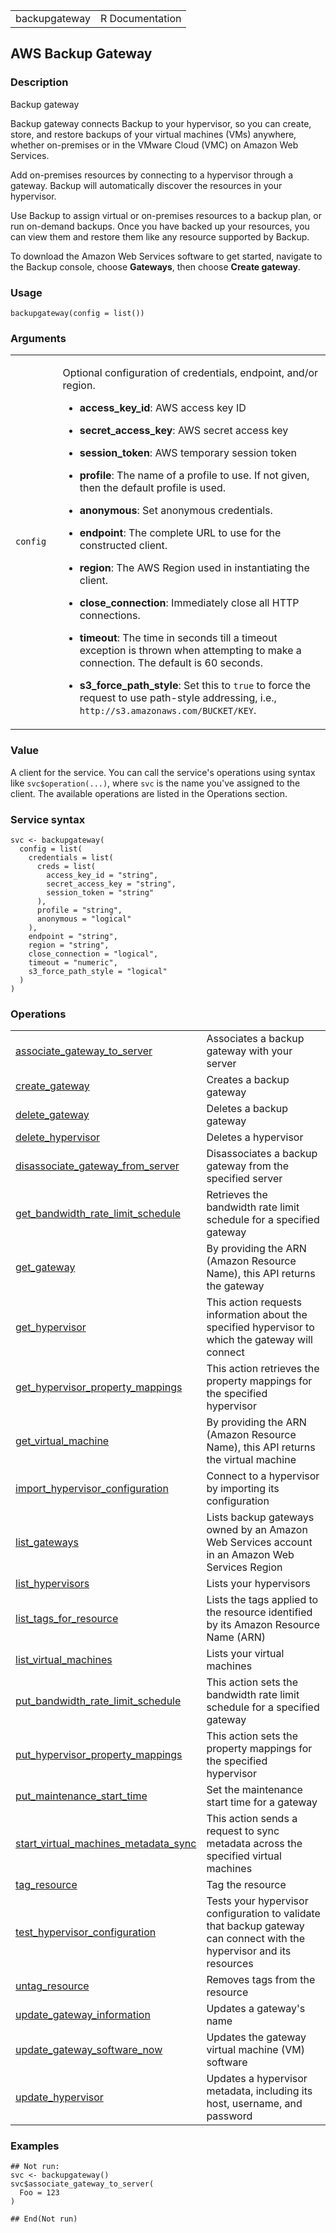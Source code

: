 <table style="width: 100%;">
<tbody>
<tr class="odd">
<td>backupgateway</td>
<td style="text-align: right;">R Documentation</td>
</tr>
</tbody>
</table>

## AWS Backup Gateway

### Description

Backup gateway

Backup gateway connects Backup to your hypervisor, so you can create,
store, and restore backups of your virtual machines (VMs) anywhere,
whether on-premises or in the VMware Cloud (VMC) on Amazon Web Services.

Add on-premises resources by connecting to a hypervisor through a
gateway. Backup will automatically discover the resources in your
hypervisor.

Use Backup to assign virtual or on-premises resources to a backup plan,
or run on-demand backups. Once you have backed up your resources, you
can view them and restore them like any resource supported by Backup.

To download the Amazon Web Services software to get started, navigate to
the Backup console, choose **Gateways**, then choose **Create gateway**.

### Usage

    backupgateway(config = list())

### Arguments

<table>
<colgroup>
<col style="width: 15%" />
<col style="width: 85%" />
</colgroup>
<tbody>
<tr class="odd">
<td><code id="backupgateway_:_config">config</code></td>
<td><p>Optional configuration of credentials, endpoint, and/or
region.</p>
<ul>
<li><p><strong>access_key_id</strong>: AWS access key ID</p></li>
<li><p><strong>secret_access_key</strong>: AWS secret access
key</p></li>
<li><p><strong>session_token</strong>: AWS temporary session
token</p></li>
<li><p><strong>profile</strong>: The name of a profile to use. If not
given, then the default profile is used.</p></li>
<li><p><strong>anonymous</strong>: Set anonymous credentials.</p></li>
<li><p><strong>endpoint</strong>: The complete URL to use for the
constructed client.</p></li>
<li><p><strong>region</strong>: The AWS Region used in instantiating the
client.</p></li>
<li><p><strong>close_connection</strong>: Immediately close all HTTP
connections.</p></li>
<li><p><strong>timeout</strong>: The time in seconds till a timeout
exception is thrown when attempting to make a connection. The default is
60 seconds.</p></li>
<li><p><strong>s3_force_path_style</strong>: Set this to
<code>true</code> to force the request to use path-style addressing,
i.e., <code
style="white-space: pre;">⁠http://s3.amazonaws.com/BUCKET/KEY⁠</code>.</p></li>
</ul></td>
</tr>
</tbody>
</table>

### Value

A client for the service. You can call the service's operations using
syntax like `svc$operation(...)`, where `svc` is the name you've
assigned to the client. The available operations are listed in the
Operations section.

### Service syntax

    svc <- backupgateway(
      config = list(
        credentials = list(
          creds = list(
            access_key_id = "string",
            secret_access_key = "string",
            session_token = "string"
          ),
          profile = "string",
          anonymous = "logical"
        ),
        endpoint = "string",
        region = "string",
        close_connection = "logical",
        timeout = "numeric",
        s3_force_path_style = "logical"
      )
    )

### Operations

<table>
<tbody>
<tr class="odd">
<td style="text-align: left;"><a href="../backupgateway_associate_gateway_to_server/"> associate_gateway_to_server </a></td>
<td style="text-align: left;">Associates a backup gateway with your
server</td>
</tr>
<tr class="even">
<td style="text-align: left;"><a href="../backupgateway_create_gateway/"> create_gateway </a></td>
<td style="text-align: left;">Creates a backup gateway</td>
</tr>
<tr class="odd">
<td style="text-align: left;"><a href="../backupgateway_delete_gateway/"> delete_gateway </a></td>
<td style="text-align: left;">Deletes a backup gateway</td>
</tr>
<tr class="even">
<td style="text-align: left;"><a href="../backupgateway_delete_hypervisor/"> delete_hypervisor </a></td>
<td style="text-align: left;">Deletes a hypervisor</td>
</tr>
<tr class="odd">
<td style="text-align: left;"><a href="../backupgateway_disassociate_gateway_from_server/"> disassociate_gateway_from_server </a></td>
<td style="text-align: left;">Disassociates a backup gateway from the
specified server</td>
</tr>
<tr class="even">
<td style="text-align: left;"><a href="../backupgateway_get_bandwidth_rate_limit_schedule/"> get_bandwidth_rate_limit_schedule </a></td>
<td style="text-align: left;">Retrieves the bandwidth rate limit
schedule for a specified gateway</td>
</tr>
<tr class="odd">
<td style="text-align: left;"><a href="../backupgateway_get_gateway/"> get_gateway </a></td>
<td style="text-align: left;">By providing the ARN (Amazon Resource
Name), this API returns the gateway</td>
</tr>
<tr class="even">
<td style="text-align: left;"><a href="../backupgateway_get_hypervisor/"> get_hypervisor </a></td>
<td style="text-align: left;">This action requests information about the
specified hypervisor to which the gateway will connect</td>
</tr>
<tr class="odd">
<td style="text-align: left;"><a href="../backupgateway_get_hypervisor_property_mappings/"> get_hypervisor_property_mappings </a></td>
<td style="text-align: left;">This action retrieves the property
mappings for the specified hypervisor</td>
</tr>
<tr class="even">
<td style="text-align: left;"><a href="../backupgateway_get_virtual_machine/"> get_virtual_machine </a></td>
<td style="text-align: left;">By providing the ARN (Amazon Resource
Name), this API returns the virtual machine</td>
</tr>
<tr class="odd">
<td style="text-align: left;"><a href="../backupgateway_import_hypervisor_configuration/"> import_hypervisor_configuration </a></td>
<td style="text-align: left;">Connect to a hypervisor by importing its
configuration</td>
</tr>
<tr class="even">
<td style="text-align: left;"><a href="../backupgateway_list_gateways/"> list_gateways </a></td>
<td style="text-align: left;">Lists backup gateways owned by an Amazon
Web Services account in an Amazon Web Services Region</td>
</tr>
<tr class="odd">
<td style="text-align: left;"><a href="../backupgateway_list_hypervisors/"> list_hypervisors </a></td>
<td style="text-align: left;">Lists your hypervisors</td>
</tr>
<tr class="even">
<td style="text-align: left;"><a href="../backupgateway_list_tags_for_resource/"> list_tags_for_resource </a></td>
<td style="text-align: left;">Lists the tags applied to the resource
identified by its Amazon Resource Name (ARN)</td>
</tr>
<tr class="odd">
<td style="text-align: left;"><a href="../backupgateway_list_virtual_machines/"> list_virtual_machines </a></td>
<td style="text-align: left;">Lists your virtual machines</td>
</tr>
<tr class="even">
<td style="text-align: left;"><a href="../backupgateway_put_bandwidth_rate_limit_schedule/"> put_bandwidth_rate_limit_schedule </a></td>
<td style="text-align: left;">This action sets the bandwidth rate limit
schedule for a specified gateway</td>
</tr>
<tr class="odd">
<td style="text-align: left;"><a href="../backupgateway_put_hypervisor_property_mappings/"> put_hypervisor_property_mappings </a></td>
<td style="text-align: left;">This action sets the property mappings for
the specified hypervisor</td>
</tr>
<tr class="even">
<td style="text-align: left;"><a href="../backupgateway_put_maintenance_start_time/"> put_maintenance_start_time </a></td>
<td style="text-align: left;">Set the maintenance start time for a
gateway</td>
</tr>
<tr class="odd">
<td style="text-align: left;"><a href="../backupgateway_start_virtual_machines_metadata_sync/"> start_virtual_machines_metadata_sync </a></td>
<td style="text-align: left;">This action sends a request to sync
metadata across the specified virtual machines</td>
</tr>
<tr class="even">
<td style="text-align: left;"><a href="../backupgateway_tag_resource/"> tag_resource </a></td>
<td style="text-align: left;">Tag the resource</td>
</tr>
<tr class="odd">
<td style="text-align: left;"><a href="../backupgateway_test_hypervisor_configuration/"> test_hypervisor_configuration </a></td>
<td style="text-align: left;">Tests your hypervisor configuration to
validate that backup gateway can connect with the hypervisor and its
resources</td>
</tr>
<tr class="even">
<td style="text-align: left;"><a href="../backupgateway_untag_resource/"> untag_resource </a></td>
<td style="text-align: left;">Removes tags from the resource</td>
</tr>
<tr class="odd">
<td style="text-align: left;"><a href="../backupgateway_update_gateway_information/"> update_gateway_information </a></td>
<td style="text-align: left;">Updates a gateway's name</td>
</tr>
<tr class="even">
<td style="text-align: left;"><a href="../backupgateway_update_gateway_software_now/"> update_gateway_software_now </a></td>
<td style="text-align: left;">Updates the gateway virtual machine (VM)
software</td>
</tr>
<tr class="odd">
<td style="text-align: left;"><a href="../backupgateway_update_hypervisor/"> update_hypervisor </a></td>
<td style="text-align: left;">Updates a hypervisor metadata, including
its host, username, and password</td>
</tr>
</tbody>
</table>

### Examples

    ## Not run: 
    svc <- backupgateway()
    svc$associate_gateway_to_server(
      Foo = 123
    )

    ## End(Not run)

